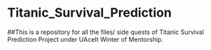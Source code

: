 # Titanic_Survival_Prediction
##This is a repository for all the files/ side quests of Titanic Survival Prediction Project under UAceIt Winter of Mentorship.
